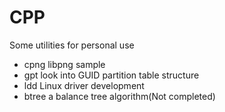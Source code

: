 CPP
==
Some utilities for personal use

- cpng libpng sample
- gpt look into GUID partition table structure
- ldd Linux driver development
- btree a balance tree algorithm(Not completed)